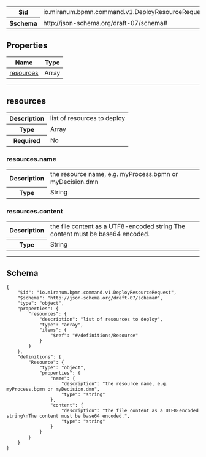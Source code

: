 # 



<table>
<tbody>
<tr><th>$id</th><td>io.miranum.bpmn.command.v1.DeployResourceRequest</td></tr>
<tr><th>$schema</th><td>http://json-schema.org/draft-07/schema#</td></tr>
</tbody>
</table>

## Properties

<table><thead><tr><th colspan="2">Name</th><th>Type</th></tr></thead><tbody><tr><td colspan="2"><a href="#resources">resources</a></td><td>Array</td></tr></tbody></table>



<hr />



## resources


<table>
  <tbody>
    <tr>
      <th>Description</th>
      <td colspan="2">list of resources to deploy</td>
    </tr>
    <tr><th>Type</th><td colspan="2">Array</td></tr>
    <tr>
      <th>Required</th>
      <td colspan="2">No</td>
    </tr>
    
  </tbody>
</table>



### resources.name


<table>
  <tbody>
    <tr>
      <th>Description</th>
      <td colspan="2">the resource name, e.g. myProcess.bpmn or myDecision.dmn</td>
    </tr>
    <tr><th>Type</th><td colspan="2">String</td></tr>
    
  </tbody>
</table>




### resources.content


<table>
  <tbody>
    <tr>
      <th>Description</th>
      <td colspan="2">the file content as a UTF8-encoded string
The content must be base64 encoded.</td>
    </tr>
    <tr><th>Type</th><td colspan="2">String</td></tr>
    
  </tbody>
</table>











<hr />

## Schema
```
{
    "$id": "io.miranum.bpmn.command.v1.DeployResourceRequest",
    "$schema": "http://json-schema.org/draft-07/schema#",
    "type": "object",
    "properties": {
        "resources": {
            "description": "list of resources to deploy",
            "type": "array",
            "items": {
                "$ref": "#/definitions/Resource"
            }
        }
    },
    "definitions": {
        "Resource": {
            "type": "object",
            "properties": {
                "name": {
                    "description": "the resource name, e.g. myProcess.bpmn or myDecision.dmn",
                    "type": "string"
                },
                "content": {
                    "description": "the file content as a UTF8-encoded string\nThe content must be base64 encoded.",
                    "type": "string"
                }
            }
        }
    }
}
```


